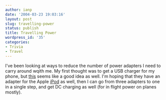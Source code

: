 ```yaml
---
author: ianp
date: '2004-03-23 19:03:16'
layout: post
slug: travelling-power
status: publish
title: Travelling Power
wordpress_id: '35'
categories:
- Trivia
- Travel
---
```


I've been looking at ways to reduce the number of power adapters I need
to carry around wqith me. My first thought was to get a USB charger for
my phone, but [this](http://www.igo.com) seems like a good idea as well.
I'm hoping that they have an adapter for the Apple
[iPod](http://www.apple.com/ipod) as well, then I can go from three
adapters to one in a single step, and get DC charging as well (for in
flight power on planes mostly).
